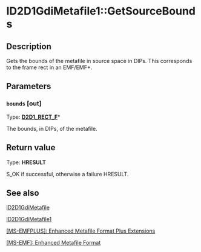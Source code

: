 # ID2D1GdiMetafile1::GetSourceBounds

## Description

Gets the bounds of the metafile in source space in DIPs. This corresponds
to the frame rect in an EMF/EMF+.

## Parameters

### `bounds` [out]

Type: **[D2D1_RECT_F](https://learn.microsoft.com/windows/desktop/Direct2D/d2d1-rect-f)***

The bounds, in DIPs, of the metafile.

## Return value

Type: **HRESULT**

S_OK if successful, otherwise a failure HRESULT.

## See also

[ID2D1GdiMetafile](https://learn.microsoft.com/windows/desktop/api/d2d1_1/nn-d2d1_1-id2d1gdimetafile)

[ID2D1GdiMetafile1](https://learn.microsoft.com/windows/desktop/api/d2d1_3/nn-d2d1_3-id2d1gdimetafile1)

[[MS-EMFPLUS]: Enhanced Metafile Format Plus Extensions](https://learn.microsoft.com/openspecs/windows_protocols/ms-emfplus/5f92c789-64f2-46b5-9ed4-15a9bb0946c6)

[[MS-EMF]: Enhanced Metafile Format](https://learn.microsoft.com/openspecs/windows_protocols/ms-emf/91c257d7-c39d-4a36-9b1f-63e3f73d30ca)